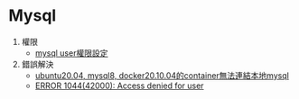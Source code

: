# Mysql

1. 權限
   - [mysql user權限設定](https://www.digitalocean.com/community/tutorials/how-to-create-a-new-user-and-grant-permissions-in-mysql)
2. 錯誤解決
   - [ubuntu20.04, mysql8, docker20.10.04的container無法連結本地mysql](https://stackoverflow.com/questions/69175237/solved-nodejs-docker-container-cant-connect-to-mysql-on-host)
   - [ERROR 1044(42000): Access denied for user](https://blog.csdn.net/Carolinedy/article/details/81167772) 